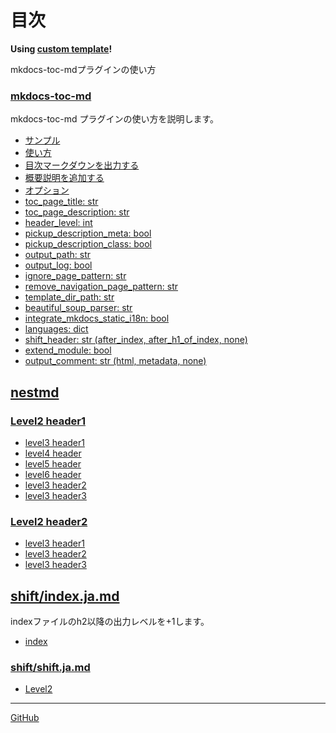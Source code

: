<!-- ====================== TOC ====================== -->
<!-- Generated by mkdocs-toc-md plugin -->
<!-- ================================================= -->



# 目次

**Using [custom template](https://github.com/try0/mkdocs-toc-md/blob/main/sample/custom_template/toc.md.j2)!**  

mkdocs-toc-mdプラグインの使い方

### [mkdocs-toc-md](mkdocs-toc-md.ja.md#mkdocs-toc-md)
mkdocs-toc-md プラグインの使い方を説明します。

* [サンプル](mkdocs-toc-md.ja.md#_1)
* [使い方](mkdocs-toc-md.ja.md#_2)
* [目次マークダウンを出力する](mkdocs-toc-md.ja.md#_3)
* [概要説明を追加する](mkdocs-toc-md.ja.md#_4)
* [オプション](mkdocs-toc-md.ja.md#_5)
* [toc_page_title: str](mkdocs-toc-md.ja.md#toc_page_title-str)
* [toc_page_description: str](mkdocs-toc-md.ja.md#toc_page_description-str)
* [header_level: int](mkdocs-toc-md.ja.md#header_level-int)
* [pickup_description_meta: bool](mkdocs-toc-md.ja.md#pickup_description_meta-bool)
* [pickup_description_class: bool](mkdocs-toc-md.ja.md#pickup_description_class-bool)
* [output_path: str](mkdocs-toc-md.ja.md#output_path-str)
* [output_log: bool](mkdocs-toc-md.ja.md#output_log-bool)
* [ignore_page_pattern: str](mkdocs-toc-md.ja.md#ignore_page_pattern-str)
* [remove_navigation_page_pattern: str](mkdocs-toc-md.ja.md#remove_navigation_page_pattern-str)
* [template_dir_path: str](mkdocs-toc-md.ja.md#template_dir_path-str)
* [beautiful_soup_parser: str](mkdocs-toc-md.ja.md#beautiful_soup_parser-str)
* [integrate_mkdocs_static_i18n: bool](mkdocs-toc-md.ja.md#integrate_mkdocs_static_i18n-bool)
* [languages: dict](mkdocs-toc-md.ja.md#languages-dict)
* [shift_header: str (after_index, after_h1_of_index, none)](mkdocs-toc-md.ja.md#shift_header-str-after_index-after_h1_of_index-none)
* [extend_module: bool](mkdocs-toc-md.ja.md#extend_module-bool)
* [output_comment: str (html, metadata, none)](mkdocs-toc-md.ja.md#output_comment-str-html-metadata-none)
## [nestmd](nestfolder/nest.md#nestmd)
### [Level2 header1](nestfolder/nest.md#level2-header1)
* [level3 header1](nestfolder/nest.md#level3-header1)
* [level4 header](nestfolder/nest.md#level4-header)
* [level5 header](nestfolder/nest.md#level5-header)
* [level6 header](nestfolder/nest.md#level6-header)
* [level3 header2](nestfolder/nest.md#level3-header2)
* [level3 header3](nestfolder/nest.md#level3-header3)
### [Level2 header2](nestfolder/nest.md#level2-header2)
* [level3 header1](nestfolder/nest.md#level3-header1_1)
* [level3 header2](nestfolder/nest.md#level3-header2_1)
* [level3 header3](nestfolder/nest.md#level3-header3_1)
## [shift/index.ja.md](shift/index.ja.md#shiftindexjamd)
indexファイルのh2以降の出力レベルを+1します。

* [index](shift/index.ja.md#index)
### [shift/shift.ja.md](shift/shift.ja.md#shiftshiftjamd)
* [Level2](shift/shift.ja.md#level2)


---

[GitHub](https://github.com/try0/mkdocs-toc-md)